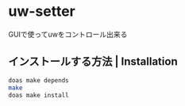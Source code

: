 # uw-setter
GUIで使ってuwをコントロール出来る

## インストールする方法 | Installation
```sh
doas make depends
make
doas make install
```
